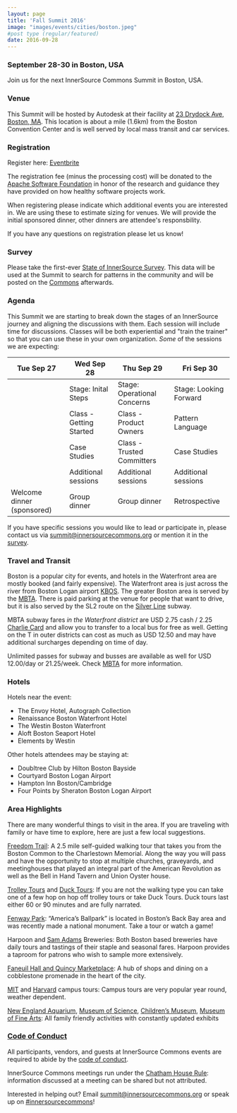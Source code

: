 ```yaml
---
layout: page
title: 'Fall Summit 2016'
image: "images/events/cities/boston.jpeg"
#post type (regular/featured)
date: 2016-09-28
---
```


### September 28-30 in Boston, USA

Join us for the next InnerSource Commons Summit in Boston, USA.

### Venue

This Summit will be hosted by Autodesk at their facility at [23 Drydock Ave, Boston, MA](https://www.google.com/maps/place/23+Drydock+Ave,+Boston,+MA+02210). This location is about a mile (1.6km) from the Boston Convention Center and is well served by local mass transit and car services.

### Registration

Register here: [Eventbrite](https://www.eventbrite.com/e/innersource-commons-summit-fall-2016-tickets-26666521283)

The registration fee (minus the processing cost) will be donated to the [Apache Software Foundation](http://apache.org/) in honor of the research and guidance they have provided on how healthy software projects work.

When registering please indicate which additional events you are interested in. We are using these to estimate sizing for venues. We will provide the initial sponsored dinner, other dinners are attendee's responsbility.

If you have any questions on registration please let us know!

### Survey

Please take the first-ever [State of InnerSource Survey](https://docs.google.com/forms/d/e/1FAIpQLSf1EBbeyYezb_j1U2x1K2YqrDTN7UPZYnYAkre2h5QceI0I4A/viewform). This data will be used at the Summit to search for patterns in the community and will be posted on the [Commons](http://innersourcecommons.org) afterwards.

### Agenda

This Summit we are starting to break down the stages of an InnerSource journey and aligning the discussions with them. Each session will include time for discussions. Classes will be both experiential and "train the trainer" so that you can use these in your own organization. *Some* of the sessions we are expecting:

| Tue Sep 27                 | Wed Sep 28              | Thu Sep 29                  | Fri Sep 30             |
| -------------------------- | ----------------------- | --------------------------- | ---------------------- |
|                            | Stage: Inital Steps     | Stage: Operational Concerns | Stage: Looking Forward |
|                            | Class - Getting Started | Class - Product Owners      | Pattern Language       |
|                            | Case Studies            | Class - Trusted Committers  | Case Studies           |
|                            | Additional sessions     | Additional sessions         | Additional sessions    |
| Welcome dinner (sponsored) | Group dinner            | Group dinner                | Retrospective          |

If you have specific sessions you would like to lead or participate in, please contact us via <summit@innersourcecommons.org> or mention it in the [survey](https://docs.google.com/forms/d/e/1FAIpQLSf1EBbeyYezb_j1U2x1K2YqrDTN7UPZYnYAkre2h5QceI0I4A/viewform).

### Travel and Transit

Boston is a popular city for events, and hotels in the Waterfront area are mostly booked (and fairly expensive). The Waterfront area is just across the river from Boston Logan airport [KBOS](http://www.massport.com/logan-airport/). The greater Boston area is served by the [MBTA](http://www.mbta.com). There is paid parking at the venue for people that want to drive, but it is also served by the SL2 route on the [Silver Line](http://www.mbta.com/schedules_and_maps/subway/lines/?route=SILVER) subway.

MBTA subway fares *in the Waterfront district* are USD 2.75 cash / 2.25 [Charlie Card](http://www.mbta.com/fares_and_passes/charlie/) and allow you to transfer to a local bus for free as well. Getting on the T in outer districts can cost as much as USD 12.50 and may have additional surcharges depending on time of day.

Unlimited passes for subway and busses are available as well for USD 12.00/day or 21.25/week. Check [MBTA](http://www.mbta.com/fares_and_passes/passes/) for more information.

### Hotels

Hotels near the event:

* The Envoy Hotel, Autograph Collection
* Renaissance Boston Waterfront Hotel
* The Westin Boston Waterfront
* Aloft Boston Seaport Hotel
* Elements by Westin

Other hotels attendees may be staying at:

* Doubltree Club by Hilton Boston Bayside
* Courtyard Boston Logan Airport
* Hampton Inn Boston/Cambridge
* Four Points by Sheraton Boston Logan Airport

### Area Highlights

There are many wonderful things to visit in the area. If you are traveling with family or have time to explore, here are just a few local suggestions.


[Freedom Trail](http://www.thefreedomtrail.org/): A 2.5 mile self-guided walking tour that takes you from the Boston Common to the Charlestown Memorial. Along the way you will pass and have the opportunity to stop at multiple churches, graveyards, and meetinghouses that played an integral part of the American Revolution as well as the Bell in Hand Tavern and Union Oyster house.

[Trolley Tours](http://www.trolleytours.com/boston/) and [Duck Tours](http://www.bostonducktours.com/): If you are not the walking type you can take one of a few hop on hop off trolley tours or take Duck Tours. Duck tours last either 60 or 90 minutes and are fully narrated.

[Fenway Park](http://boston.redsox.mlb.com/bos/ballpark/tour.jsp): “America’s Ballpark” is located in Boston’s Back Bay area and was recently made a national monument. Take a tour or watch a game!

Harpoon and [Sam Adams](https://www.samueladams.com/boston-brewery/brewery-tours) Breweries: Both Boston based breweries have daily tours and tastings of their staple and seasonal fares. Harpoon provides a taproom for patrons who wish to sample more extensively.

[Faneuil Hall and Quincy Marketplace](http://www.faneuilhallmarketplace.com/): A hub of shops and dining on a cobblestone promenade in the heart of the city.

[MIT](https://institute-events.mit.edu/visit/tours) and [Harvard](https://institute-events.mit.edu/visit/tours) campus tours: Campus tours are very popular year round, weather dependent.

[New England Aquarium](http://www.neaq.org/), [Museum of Science](http://www.mos.org), [Children’s Museum](http://www.bostonchildrensmuseum.org), [Museum of Fine Arts](http://www.mfa.org): All family friendly activities with constantly updated exhibits


### [Code of Conduct](/events/conduct/)

All participants, vendors, and guests at InnerSource Commons events are required to abide by the [code of conduct](/events/conduct/).


InnerSource Commons meetings run under the [Chatham House Rule](https://en.wikipedia.org/wiki/Chatham_House_Rule): information discussed at a meeting can be shared but not attributed.

Interested in helping out? Email <summit@innersourcecommons.org> or speak up on [#innersourcecommons](https://innersourcecommons.org/slack)!
